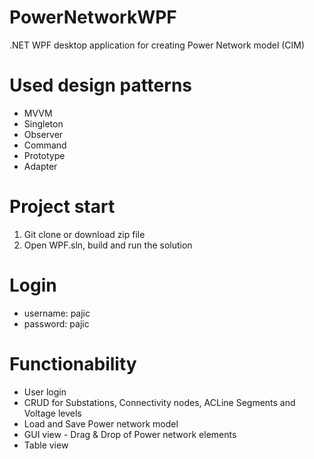# PowerNetworkWPF
.NET WPF desktop application for creating Power Network model (CIM)

# Used design patterns
- MVVM
- Singleton
- Observer
- Command
- Prototype
- Adapter

# Project start
1. Git clone or download zip file
2. Open WPF.sln, build and run the solution

# Login
- username: pajic
- password: pajic

# Functionability
- User login
- CRUD for Substations, Connectivity nodes, ACLine Segments and Voltage levels
- Load and Save Power network model
- GUI view - Drag & Drop of Power network elements
- Table view
